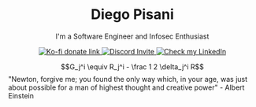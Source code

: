 <h1 align="center"> Diego Pisani </h1>

<p align='center'>
    I'm a Software Engineer and Infosec Enthusiast
</p>

<p align="center">
    <a href="https://ko-fi.com/diegopisani">
        <img src="https://img.shields.io/badge/Support%20Me-Ko--fi-orange.svg?style=flat&colorA=35383d" alt="Ko-fi donate link"/>
    </a>
    <a href="https://discord.gg/2nCevAU" >
        <img src="https://img.shields.io/discord/304088484228890644?color=blue&label=discord" alt="Discord Invite"/>
    </a>
    <a href="https://www.linkedin.com/in/diegopisani/" >
        <img src="https://img.shields.io/badge/My-LinkedIn-blue.svg?style=flat&colorA=35383d" alt="Check my LinkedIn"/>
    </a>
</p>




$$G_j^i \equiv R_j^i - \frac 1 2 \delta_j^i R$$
"Newton, forgive me; you found the only way which, in your age, was just about possible for a man of highest thought and creative power" - Albert Einstein